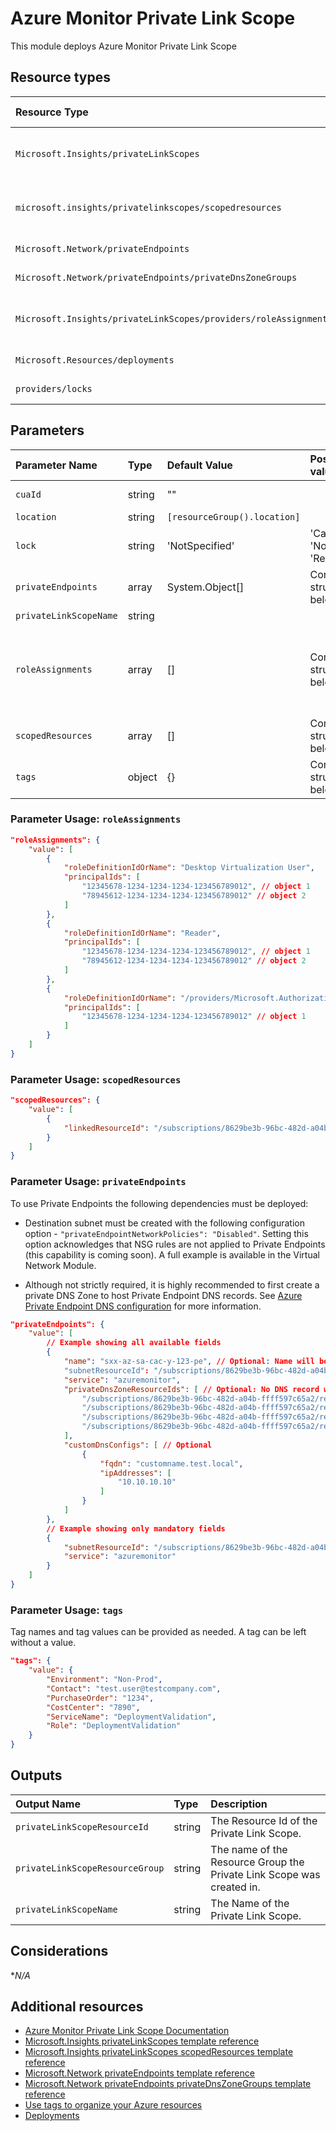 # Azure Monitor Private Link Scope

This module deploys Azure Monitor Private Link Scope

## Resource types

| Resource Type                                                    | Api Version        |
| :--------------------------------------------------------------- | :----------------- |
| `Microsoft.Insights/privateLinkScopes`                           | 2019-10-17-preview |
| `microsoft.insights/privatelinkscopes/scopedresources`           | 2019-10-17-preview |
| `Microsoft.Network/privateEndpoints`                             | 2020-05-01         |
| `Microsoft.Network/privateEndpoints/privateDnsZoneGroups`        | 2020-05-01         |
| `Microsoft.Insights/privateLinkScopes/providers/roleAssignments` | 2018-09-01-preview |
| `Microsoft.Resources/deployments`                                | 2020-06-01         |
| `providers/locks`                                                | 2016-09-01         |

## Parameters

| Parameter Name         | Type   | Default Value                | Possible values                            | Description                                                                                                                                                                                                                                                                                                                                                                                                     |
| :--------------------- | :----- | :--------------------------- | :----------------------------------------- | :-------------------------------------------------------------------------------------------------------------------------------------------------------------------------------------------------------------------------------------------------------------------------------------------------------------------------------------------------------------------------------------------------------------- |
| `cuaId`                | string | ""                           |                                            | Optional. Customer Usage Attribution id (GUID). This GUID must be previously registered.                                                                                                                                                                                                                                                                                                                        |
| `location`             | string | `[resourceGroup().location]` |                                            | Optional. Location for all resources.                                                                                                                                                                                                                                                                                                                                                                           |
| `lock`                 | string | 'NotSpecified'               | 'CanNotDelete', 'NotSpecified', 'ReadOnly' | Optional. Specify the type of lock.                                                                                                                                                                                                                                                                                                                                                                             |
| `privateEndpoints`     | array  | System.Object[]              | Complex structure, see below.              | Optional. Configuration Details for private endpoints.                                                                                                                                                                                                                                                                                                                                                          |
| `privateLinkScopeName` | string |                              |                                            | Required. Name of the Private Link Scope.                                                                                                                                                                                                                                                                                                                                                                       |
| `roleAssignments`      | array  | []                           | Complex structure, see below.              | Optional. Array of role assignment objects that contain the 'roleDefinitionIdOrName' and 'principalId' to define RBAC role assignments on this resource. In the roleDefinitionIdOrName attribute, you can provide either the display name of the role definition, or it's fully qualified ID in the following format: '/providers/Microsoft.Authorization/roleDefinitions/c2f4ef07-c644-48eb-af81-4b1b4947fb11' |
| `scopedResources`      | array  | []                           | Complex structure, see below.              | Optional. Configuration Details for Azure Monitor Resources.                                                                                                                                                                                                                                                                                                                                                    |
| `tags`                 | object | {}                           | Complex structure, see below.              | Optional. Tags of the Azure Key Vault resource.                                                                                                                                                                                                                                                                                                                                                                 |

### Parameter Usage: `roleAssignments`

```json
"roleAssignments": {
    "value": [
        {
            "roleDefinitionIdOrName": "Desktop Virtualization User",
            "principalIds": [
                "12345678-1234-1234-1234-123456789012", // object 1
                "78945612-1234-1234-1234-123456789012" // object 2
            ]
        },
        {
            "roleDefinitionIdOrName": "Reader",
            "principalIds": [
                "12345678-1234-1234-1234-123456789012", // object 1
                "78945612-1234-1234-1234-123456789012" // object 2
            ]
        },
        {
            "roleDefinitionIdOrName": "/providers/Microsoft.Authorization/roleDefinitions/c2f4ef07-c644-48eb-af81-4b1b4947fb11",
            "principalIds": [
                "12345678-1234-1234-1234-123456789012" // object 1
            ]
        }
    ]
}
```

### Parameter Usage: `scopedResources`

```json
"scopedResources": {
    "value": [
        {
            "linkedResourceId": "/subscriptions/8629be3b-96bc-482d-a04b-ffff597c65a2/resourcegroups/prd-monitoring-rg/providers/microsoft.operationalinsights/workspaces/z1-prd-law-01"
        }
    ]
}
```

### Parameter Usage: `privateEndpoints`

To use Private Endpoints the following dependencies must be deployed:

- Destination subnet must be created with the following configuration option - `"privateEndpointNetworkPolicies": "Disabled"`.  Setting this option acknowledges that NSG rules are not applied to Private Endpoints (this capability is coming soon). A full example is available in the Virtual Network Module.

- Although not strictly required, it is highly recommended to first create a private DNS Zone to host Private Endpoint DNS records. See [Azure Private Endpoint DNS configuration](https://docs.microsoft.com/en-us/azure/private-link/private-endpoint-dns) for more information.

```json
"privateEndpoints": {
    "value": [
        // Example showing all available fields
        {
            "name": "sxx-az-sa-cac-y-123-pe", // Optional: Name will be automatically generated if one is not provided here
            "subnetResourceId": "/subscriptions/8629be3b-96bc-482d-a04b-ffff597c65a2/resourceGroups/validation-rg/providers/Microsoft.Network/virtualNetworks/sxx-az-vnet-weu-x-001/subnets/sxx-az-subnet-weu-x-001",
            "service": "azuremonitor",
            "privateDnsZoneResourceIds": [ // Optional: No DNS record will be created if a private DNS zone Resource ID is not specified
                "/subscriptions/8629be3b-96bc-482d-a04b-ffff597c65a2/resourceGroups/validation-rg/providers/Microsoft.Network/privateDnsZones/privatelink.agentsvc.azure-automation.net",
                "/subscriptions/8629be3b-96bc-482d-a04b-ffff597c65a2/resourceGroups/validation-rg/providers/Microsoft.Network/privateDnsZones/privatelink.monitor.azure.com",
                "/subscriptions/8629be3b-96bc-482d-a04b-ffff597c65a2/resourceGroups/validation-rg/providers/Microsoft.Network/privateDnsZones/privatelink.ods.opinsights.azure.com",
                "/subscriptions/8629be3b-96bc-482d-a04b-ffff597c65a2/resourceGroups/validation-rg/providers/Microsoft.Network/privateDnsZones/privatelink.oms.opinsights.azure.com"
            ],
            "customDnsConfigs": [ // Optional
                {
                    "fqdn": "customname.test.local",
                    "ipAddresses": [
                        "10.10.10.10"
                    ]
                }
            ]
        },
        // Example showing only mandatory fields
        {
            "subnetResourceId": "/subscriptions/8629be3b-96bc-482d-a04b-ffff597c65a2/resourceGroups/validation-rg/providers/Microsoft.Network/virtualNetworks/sxx-az-vnet-weu-x-001/subnets/sxx-az-subnet-weu-x-001",
            "service": "azuremonitor"
        }
    ]
}
```

### Parameter Usage: `tags`

Tag names and tag values can be provided as needed. A tag can be left without a value.

```json
"tags": {
    "value": {
        "Environment": "Non-Prod",
        "Contact": "test.user@testcompany.com",
        "PurchaseOrder": "1234",
        "CostCenter": "7890",
        "ServiceName": "DeploymentValidation",
        "Role": "DeploymentValidation"
    }
}
```

## Outputs

| Output Name                     | Type   | Description                                                           |
| :------------------------------ | :----- | :-------------------------------------------------------------------- |
| `privateLinkScopeResourceId`    | string | The Resource Id of the Private Link Scope.                            |
| `privateLinkScopeResourceGroup` | string | The name of the Resource Group the Private Link Scope was created in. |
| `privateLinkScopeName`          | string | The Name of the Private Link Scope.                                   |

## Considerations

**N/A*

## Additional resources

- [Azure Monitor Private Link Scope Documentation](https://docs.microsoft.com/en-us/azure/azure-monitor/platform/private-link-security)
- [Microsoft.Insights privateLinkScopes template reference](https://docs.microsoft.com/en-us/azure/templates/microsoft.insights/privatelinkscopes)
- [Microsoft.Insights privateLinkScopes scopedResources template reference](https://docs.microsoft.com/en-us/azure/templates/microsoft.insights/privatelinkscopes/scopedresources)
- [Microsoft.Network privateEndpoints template reference](https://docs.microsoft.com/en-us/azure/templates/microsoft.network/privateendpoints)
- [Microsoft.Network privateEndpoints privateDnsZoneGroups template reference](https://docs.microsoft.com/en-us/azure/templates/microsoft.network/privateendpoints/privatednszonegroups)
- [Use tags to organize your Azure resources](https://docs.microsoft.com/en-us/azure/azure-resource-manager/resource-group-using-tags)
- [Deployments](https://docs.microsoft.com/en-us/azure/templates/Microsoft.Resources/2020-06-01/deployments)
